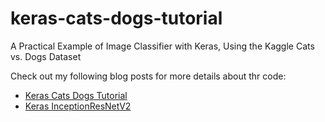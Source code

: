 # keras-cats-dogs-tutorial

A Practical Example of Image Classifier with Keras, Using the Kaggle Cats vs. Dogs Dataset

Check out my following blog posts for more details about thr code:

* [Keras Cats Dogs Tutorial](https://jkjung-avt.github.io/keras-tutorial/)
* [Keras InceptionResNetV2](https://jkjung-avt.github.io/keras-inceptionresnetv2/)
